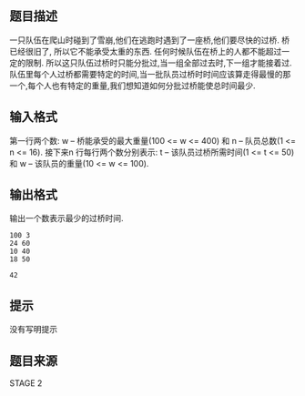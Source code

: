 


## 题目描述
一只队伍在爬山时碰到了雪崩,他们在逃跑时遇到了一座桥,他们要尽快的过桥. 桥已经很旧了, 所以它不能承受太重的东西. 任何时候队伍在桥上的人都不能超过一定的限制. 所以这只队伍过桥时只能分批过,当一组全部过去时,下一组才能接着过. 
队伍里每个人过桥都需要特定的时间,当一批队员过桥时时间应该算走得最慢的那一个,每个人也有特定的重量,我们想知道如何分批过桥能使总时间最少. 
## 输入格式
第一行两个数: w – 桥能承受的最大重量(100 <= w <= 400) 和 n – 队员总数(1 <= n <= 16). 接下来n 行每行两个数分别表示: t – 该队员过桥所需时间(1 <= t <= 50) 和 w – 该队员的重量(10 <= w <= 100). 
## 输出格式
输出一个数表示最少的过桥时间. 

```input1
100 3
24 60
10 40
18 50

```

```output1
42
```

## 提示
没有写明提示
## 题目来源
STAGE 2


